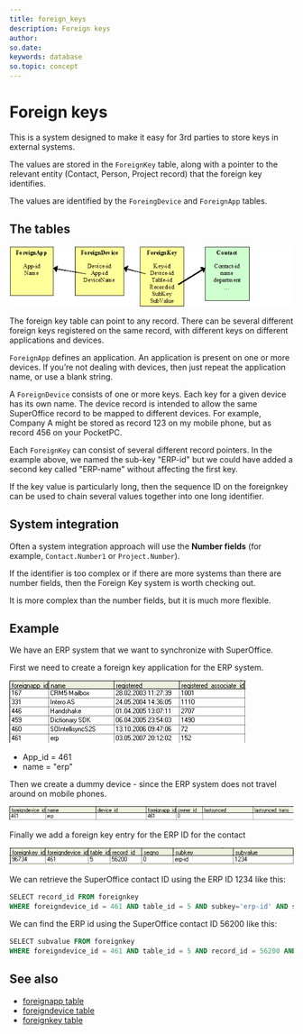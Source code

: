 ```yaml
---
title: foreign_keys
description: Foreign keys
author:
so.date:
keywords: database
so.topic: concept
---
```


# Foreign keys

This is a system designed to make it easy for 3rd parties to store keys in external systems.

The values are stored in the `ForeignKey` table, along with a pointer to the relevant entity (Contact, Person, Project record) that the foreign key identifies.

The values are identified by the `ForeingDevice` and `ForeignApp` tables.

## The tables

![x][img1]

The foreign key table can point to any record. There can be several different foreign keys registered on the same record, with different keys on different applications and devices.

`ForeignApp` defines an application. An application is present on one or more devices. If you’re not dealing with devices, then just repeat the application name, or use a blank string.

A `ForeignDevice` consists of one or more keys. Each key for a given device has its own name. The device record is intended to allow the same SuperOffice record to be mapped to different devices. For example, Company A might be stored as record 123 on my mobile phone, but as record 456 on your PocketPC.

Each `ForeignKey` can consist of several different record pointers. In the example above, we named the sub-key "ERP-id" but we could have added a second key called "ERP-name" without affecting the first key.

If the key value is particularly long, then the sequence ID on the foreignkey can be used to chain several values together into one long identifier.

## System integration

Often a system integration approach will use the **Number fields** (for example, `Contact.Number1` or `Project.Number`).

If the identifier is too complex or if there are more systems than there are number fields, then the Foreign Key system is worth checking out.

It is more complex than the number fields, but it is much more flexible.

## Example

We have an ERP system that we want to synchronize with SuperOffice.

First we need to create a foreign key application for the ERP system.

![x][img2]

* App\_id = 461
* name = "erp"

Then we create a dummy device - since the ERP system does not travel around on mobile phones.

![x][img3]

Finally we add a foreign key entry for the ERP ID for the contact

![x][img4]

We can retrieve the SuperOffice contact ID using the ERP ID 1234 like this:

```SQL
SELECT record_id FROM foreignkey
WHERE foreigndevice_id = 461 AND table_id = 5 AND subkey='erp-id' AND subvalue='1234'
```

We can find the ERP id using the SuperOffice contact ID 56200 like this:

```SQL
SELECT subvalue FROM foreignkey
WHERE foreigndevice_id = 461 AND table_id = 5 AND record_id = 56200 AND subkey = 'erp-id'
```

## See also

* [foreignapp table][1]
* [foreigndevice table][2]
* [foreignkey table][3]

<!-- Referenced links -->
[1]: ../tables/foreignapp.md
[2]: ../tables/foreigndevice.md
[3]: ../tables/foreignkey.md

<!-- Referenced images -->
[img1]: media/foreign-keys.gif
[img2]: media/fk-app.gif
[img3]: media/fk-device.gif
[img4]: media/fk-value.gif
